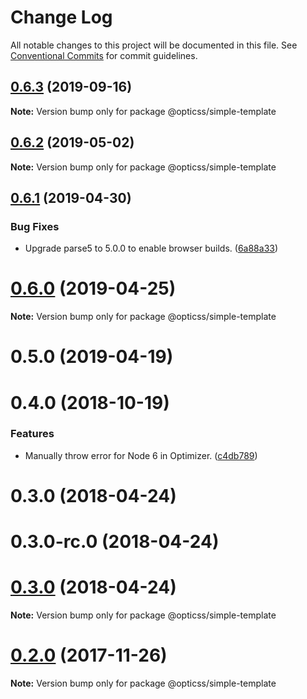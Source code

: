 # Change Log

All notable changes to this project will be documented in this file.
See [Conventional Commits](https://conventionalcommits.org) for commit guidelines.

## [0.6.3](https://github.com/linkedin/opticss/compare/@opticss/simple-template@0.6.2...@opticss/simple-template@0.6.3) (2019-09-16)

**Note:** Version bump only for package @opticss/simple-template





## [0.6.2](https://github.com/linkedin/opticss/compare/@opticss/simple-template@0.6.1...@opticss/simple-template@0.6.2) (2019-05-02)

**Note:** Version bump only for package @opticss/simple-template





## [0.6.1](https://github.com/linkedin/opticss/compare/@opticss/simple-template@0.6.0...@opticss/simple-template@0.6.1) (2019-04-30)


### Bug Fixes

* Upgrade parse5 to 5.0.0 to enable browser builds. ([6a88a33](https://github.com/linkedin/opticss/commit/6a88a33))





# [0.6.0](https://github.com/linkedin/opticss/compare/@opticss/simple-template@0.5.0...@opticss/simple-template@0.6.0) (2019-04-25)

**Note:** Version bump only for package @opticss/simple-template





# 0.5.0 (2019-04-19)



# 0.4.0 (2018-10-19)


### Features

* Manually throw error for Node 6 in Optimizer. ([c4db789](https://github.com/linkedin/opticss/commit/c4db789))



# 0.3.0 (2018-04-24)



# 0.3.0-rc.0 (2018-04-24)





<a name="0.3.0"></a>
# [0.3.0](https://github.com/linkedin/opticss/compare/v0.3.0-rc.0...v0.3.0) (2018-04-24)

**Note:** Version bump only for package @opticss/simple-template





<a name="0.2.0"></a>
# [0.2.0](https://github.com/linkedin/opticss/compare/v0.1.1...v0.2.0) (2017-11-26)




**Note:** Version bump only for package @opticss/simple-template
